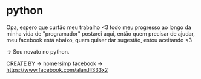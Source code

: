 # python

Opa, espero que curtão meu trabalho <3 
todo meu progresso ao longo da minha vida de "programador"
postarei aqui, então quem precisar de ajudar, meu facebook está abaixo,
quem quiser dar sugestão, estou aceitando <3 

-> Sou novato no python.



CREATE BY -> homersimp
facebook -> https://www.facebook.com/alan.lll333x2
